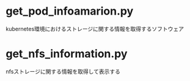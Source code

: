 # get_pod_infoamarion.py
kubernetes環境におけるストレージに関する情報を取得するソフトウェア

# get_nfs_information.py
nfsストレージに関する情報を取得して表示する
